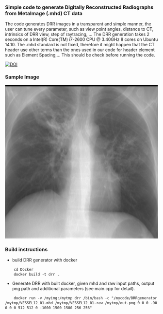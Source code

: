 ### Simple code to generate Digitally Reconstructed Radiographs from MetaImage (.mhd) CT data

The code generates DRR images in a transparent and simple manner, the user can tune every parameter, such as view point angles, distance to CT, intrinsics of DRR view, step of raytracing, ...
The DRR generation takes 2 seconds on a Intel(R) Core(TM) i7-2600 CPU @ 3.40GHz 8 cores on Ubuntu 14.10.
The .mhd standard is not fixed, therefore it might happen that the CT header use other terms than the ones used in our code for header element such as Element Spacing,... This should be check before running the code.

[![DOI](https://zenodo.org/badge/88970535.svg)](https://zenodo.org/badge/latestdoi/88970535)

### Sample Image

![sample chest DRR](/sample/sample0.png)

### Build instructions

* build DRR generator with docker

```
    cd Docker
    docker build -t drr .
```

* Generate DRR with built docker, given mhd and raw input paths, output png path and additional parameters (see main.cpp for detail).

```
    docker run -v /myimg:/mytmp drr /bin/bash -c "/mycode/DRRgenerator /mytmp/VESSEL12_01.mhd /mytmp/VESSEL12_01.raw /mytmp/out.png 0 0 0 -90 0 0 0 512 512 0 -1000 1500 1500 256 256"
```
